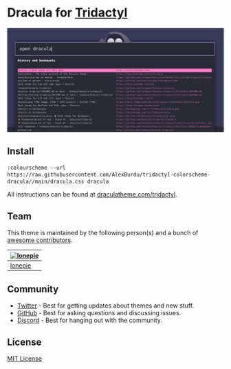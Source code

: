 # Dracula for [Tridactyl](https://github.com/tridactyl/tridactyl)

![Screenshot](./screenshot.png)

## Install

```
:colourscheme --url https://raw.githubusercontent.com/AlexBurdu/tridactyl-colorscheme-dracula//main/dracula.css dracula
```

All instructions can be found at [draculatheme.com/tridactyl](https://draculatheme.com/tridactyl).

## Team

This theme is maintained by the following person(s) and a bunch of [awesome contributors](https://github.com/dracula/tridactyl/graphs/contributors).

| [![lonepie](https://github.com/lonepie.png?size=100)](https://github.com/lonepie) |
| --------------------------------------------------------------------------------- |
| [lonepie](https://github.com/lonepie)                                             |

## Community

- [Twitter](https://twitter.com/draculatheme) - Best for getting updates about themes and new stuff.
- [GitHub](https://github.com/dracula/dracula-theme/discussions) - Best for asking questions and discussing issues.
- [Discord](https://draculatheme.com/discord-invite) - Best for hanging out with the community.

## License

[MIT License](./LICENSE)
